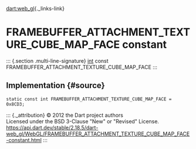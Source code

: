 [dart:web\_gl](../../dart-web_gl/dart-web_gl-library){._links-link}

FRAMEBUFFER\_ATTACHMENT\_TEXTURE\_CUBE\_MAP\_FACE constant
==========================================================

::: {.section .multi-line-signature}
[int](../../dart-core/int-class) const
FRAMEBUFFER\_ATTACHMENT\_TEXTURE\_CUBE\_MAP\_FACE
:::

Implementation {#source}
--------------

``` {.language-dart data-language="dart"}
static const int FRAMEBUFFER_ATTACHMENT_TEXTURE_CUBE_MAP_FACE = 0x8CD3;
```

::: {._attribution}
© 2012 the Dart project authors\
Licensed under the BSD 3-Clause \"New\" or \"Revised\" License.\
<https://api.dart.dev/stable/2.18.5/dart-web_gl/WebGL/FRAMEBUFFER_ATTACHMENT_TEXTURE_CUBE_MAP_FACE-constant.html>
:::
